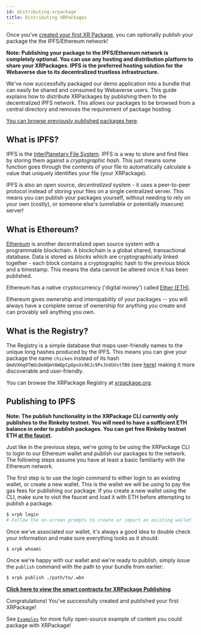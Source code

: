 ```yaml
---
id: distributing-xrpackage
title: Distributing XRPackages
---
```


Once you've [created your first XR Package](./creating-an-xrpk.md), you can optionally publish your package the the IPFS/Ethereum network!

**Note: Publishing your package to the IPFS/Ethereum network is completely optional. You can use any hosting and distribution platform to share your XRPackages. IPFS is the preferred hosting solution for the Webaverse due to its decentralized trustless infrastructure.**

We've now successfully packaged our demo application into a bundle that can easily be shared and consumed by Webaverse users. This guide explains how to distribute XRPackages by publishing them to the decentralized IPFS network. This allows our packages to be browsed from a central directory and removes the requirement of package hosting.

<a href="https://xrpackage.org/browse.html" target="_blank" rel="noopener noreferrer">You can browse previously published packages here</a>.

## What is IPFS?

IPFS is the <a href="https://ipfs.io/" target="_blank" rel="noopener noreferrer">InterPlanetary File System</a>. IPFS is a way to store and find files by storing them against a _cryptographic hash_. This just means some function goes through the contents of your file to automatically calculate a value that uniquely identifies your file (your XRPackage).

IPFS is also an open source, _decentralized_ system - it uses a peer-to-peer protocol instead of storing your files on a single centralized server. This means you can publish your packages yourself, without needing to rely on your own (costly), or someone else's (unreliable or potentially insecure) server!

## What is Ethereum?

<a href="https://ethereum.org/" target="_blank" rel="noopener noreferrer">Ethereum</a> is another decentralized open source system with a programmable blockchain. A blockchain is a global shared, transactional database. Data is stored as _blocks_ which are cryptographically linked together - each block contains a cryptographic hash to the previous block and a timestamp. This means the data cannot be altered once it has been published.

Ethereum has a native cryptocurrency ('digital money') called <a href="https://ethereum.org/eth/" target="_blank" rel="noopener noreferrer">Ether (ETH)</a>.

Ethereum gives ownership and interopability of your packages -- you will always have a complete sense of ownership for anything you create and can provably sell anything you own.

## What is the Registry?

The Registry is a simple database that maps user-friendly names to the unique long hashes produced by the IPFS. This means you can give your package the name `chicken` instead of its hash `QmdVXHq9TWdcDeHQmYAWQpCp8pnXx96Jc9PxJVdUVstTB9` (see <a href="https://xrpackage.org/inspect.html?p=chicken" target="_blank" rel="noopener noreferrer">here</a>) making it more discoverable and user-friendly.

You can browse the XRPackage Registry at <a href="https://xrpackage.org/browse.html" target="_blank" rel="noopener noreferrer">xrpackage.org</a>.

## Publishing to IPFS

**Note: The publish functionality in the XRPackage CLI currently only publishes to the Rinkeby testnet. You will need to have a sufficient ETH balance in order to publish packages. You can get free Rinkeby testnet ETH <a href="https://faucet.rinkeby.io/" target="_blank" rel="noopener noreferrer">at the faucet</a>.**

Just like in the previous steps, we're going to be using the XRPackage CLI to login to our Ethereum wallet and publish our packages to the network. The following steps assume you have at least a basic familiarity with the Ethereum network.

The first step is to use the login command to either login to an existing wallet, or create a new wallet. This is the wallet we will be using to pay the gas fees for publishing our package. If you create a new wallet using the CLI, make sure to visit the faucet and load it with ETH before attempting to publish a package.

```bash
$ xrpk login
# Follow the on-screen prompts to create or import an existing wallet
```

Once we've associated our wallet, it's always a good idea to double check your information and make sure everything looks as it should:

```bash
$ xrpk whoami
```

Once we're happy with our wallet and we're ready to publish, simply issue the `publish` command with the path to your bundle from earlier:

```bash
$ xrpk publish ./path/to/.wbn
```

**<a href="https://github.com/webaverse/contracts" target="_blank" rel="noopener noreferrer">Click here to view the smart contracts for XRPackage Publishing</a>**.

Congratulations! You've successfully created and published your first XRPackage!

See [`Examples`](./4-examples.md) for more fully open-source example of content you could package with XRPackage!
